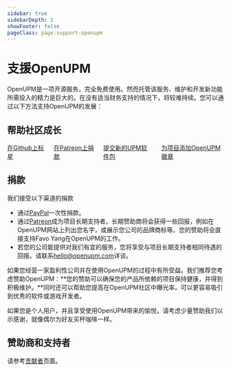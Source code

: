 ```yaml
---
sidebar: true
sidebarDepth: 2
showFooter: false
pageClass: page-support-openupm
---
```

# 支援OpenUPM

OpenUPM是一项开源服务，完全免费使用。然而托管该服务、维护和开发新功能所需投入的精力是巨大的。在没有适当财务支持的情况下，将较难持续。您可以通过以下方法支持OpenUPM的发展：

## 帮助社区成长

<div class="columns columns-grow">
  <div class="column col-6 text-center">
    <a href="https://github.com/openupm/openupm"><i class="fa fa-star text-warning"></i>在Github上标星</a>
  </div>
  <div class="column col-6 text-center">
    <a href="https://www.patreon.com/openupm"><i class="fab fa-patreon"></i>在Patreon上捐款</a>
  </div>
  <div class="column col-6 text-center">
    <a href="/packages/add/"><i class="fas fa-plus-circle text-primary"></i>提交新的UPM软件包</a>
  </div>
  <div class="column col-6 text-center">
    <a href="/docs/adding-badge.html"><i class="fas fa-certificate"></i>为项目添加OpenUPM徽章</a>
  </div>
</div>

## 捐款

我们接受以下渠道的捐款
- 通过[PayPal](https://www.paypal.me/favoyang)一次性捐款。
- 通过[Patreon](https://www.patreon.com/openupm)成为项目长期支持者。长期赞助商将会获得一些回报，例如在OpenUPM网站上列出您名字，或展示您公司的品牌商标等。您的赞助将会直接支持Favo Yang在OpenUPM的工作。
- 若您的公司能提供对我们有宜的服务，您将享受与项目长期支持者相同待遇的回报。请联系[hello@openupm.com](mailto:hello@openupm.com)详谈。

如果您经营一家盈利性公司并在使用OpenUPM的过程中有所受益。我们推荐您考虑赞助OpenUPM：**您的赞助可以确保您的产品所依赖的项目保持健康，并得到积极维护。**同时还可以帮助您提高在OpenUPM社区中曝光率。可以更容易吸引到优秀的软件或游戏开发者。

如果您是个人用户，并且享受使用OpenUPM带来的愉悦，请考虑少量赞助我们以示感谢，就像偶尔为好友买杯咖啡一样。

## 赞助商和支持者

请参考[贡献者](/contributors/)页面。

<style lang="stylus">
.page-support-openupm
  .fa-certificate
    color purple

  .columns-grow
    margin-top 1rem

    a
      display block
      padding-top 1rem
      padding-bottom 1rem
      width 100%
      font-size 0.9rem
      color #3b4351

      &:hover
        text-decoration none !important
        background-color #eee

      i
        font-size 2rem
        display block
        padding-bottom 1rem

        &.fa-patreon
          color rgb(232, 91, 70)
</style>
